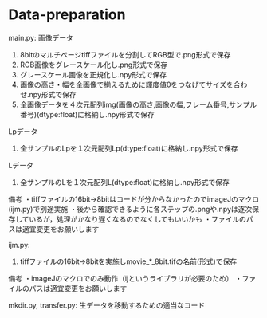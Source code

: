 # Data-preparation
main.py:
画像データ
1. 8bitのマルチページtiffファイルを分割してRGB型で.png形式で保存
2. RGB画像をグレースケール化し.png形式で保存
3. グレースケール画像を正規化し.npy形式で保存
4. 画像の高さ・幅を全画像で揃えるために輝度値0をつなげてサイズを合わせ.npy形式で保存
5. 全画像データを４次元配列img(画像の高さ,画像の幅,フレーム番号,サンプル番号)(dtype:float)に格納し.npy形式で保存

Lpデータ
1. 全サンプルのLpを１次元配列Lp(dtype:float)に格納し.npy形式で保存

Lデータ
1. 全サンプルのLを１次元配列L(dtype:float)に格納し.npy形式で保存

備考
・tiffファイルの16bit→8bitはコードが分からなかったのでimageJのマクロ(ijm.py)で別途実施
・後から確認できるように各ステップの.pngや.npyは逐次保存しているが，処理がかなり遅くなるのでなくしてもいいかも
・ファイルのパスは適宜変更をお願いします

ijm.py:
1. tiffファイルの16bit→8bitを実施しmovie_*_8bit.tifの名前(形式)で保存

備考
・imageJのマクロでのみ動作（ijというライブラリが必要のため）
・ファイルのパスは適宜変更をお願いします

mkdir.py, transfer.py:
生データを移動するための適当なコード

